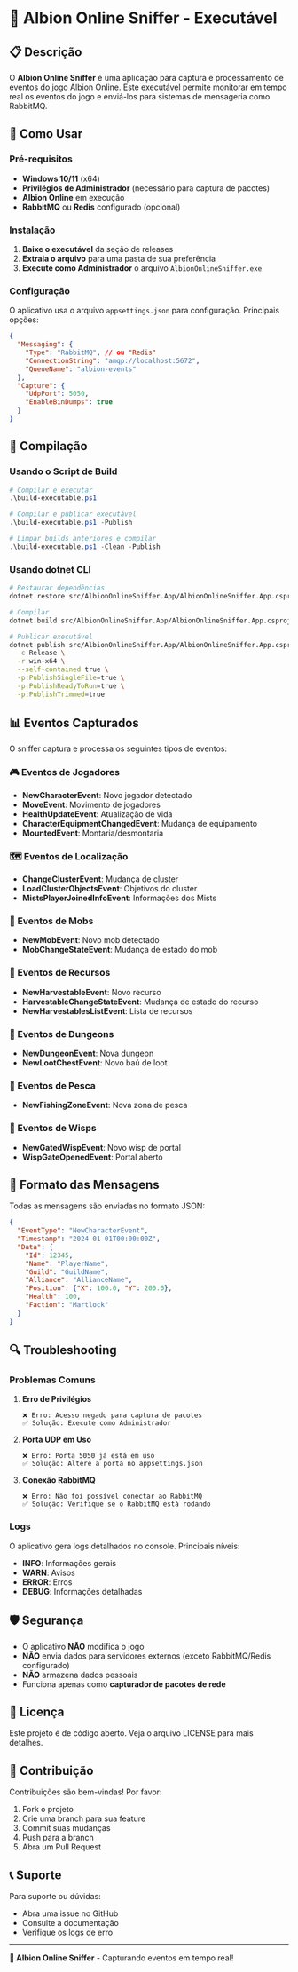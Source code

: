 # 🎯 Albion Online Sniffer - Executável

## 📋 Descrição

O **Albion Online Sniffer** é uma aplicação para captura e processamento de eventos do jogo Albion Online. Este executável permite monitorar em tempo real os eventos do jogo e enviá-los para sistemas de mensageria como RabbitMQ.

## 🚀 Como Usar

### Pré-requisitos

- **Windows 10/11** (x64)
- **Privilégios de Administrador** (necessário para captura de pacotes)
- **Albion Online** em execução
- **RabbitMQ** ou **Redis** configurado (opcional)

### Instalação

1. **Baixe o executável** da seção de releases
2. **Extraia o arquivo** para uma pasta de sua preferência
3. **Execute como Administrador** o arquivo `AlbionOnlineSniffer.exe`

### Configuração

O aplicativo usa o arquivo `appsettings.json` para configuração. Principais opções:

```json
{
  "Messaging": {
    "Type": "RabbitMQ", // ou "Redis"
    "ConnectionString": "amqp://localhost:5672",
    "QueueName": "albion-events"
  },
  "Capture": {
    "UdpPort": 5050,
    "EnableBinDumps": true
  }
}
```

## 🔧 Compilação

### Usando o Script de Build

```powershell
# Compilar e executar
.\build-executable.ps1

# Compilar e publicar executável
.\build-executable.ps1 -Publish

# Limpar builds anteriores e compilar
.\build-executable.ps1 -Clean -Publish
```

### Usando dotnet CLI

```bash
# Restaurar dependências
dotnet restore src/AlbionOnlineSniffer.App/AlbionOnlineSniffer.App.csproj

# Compilar
dotnet build src/AlbionOnlineSniffer.App/AlbionOnlineSniffer.App.csproj -c Release

# Publicar executável
dotnet publish src/AlbionOnlineSniffer.App/AlbionOnlineSniffer.App.csproj \
  -c Release \
  -r win-x64 \
  --self-contained true \
  -p:PublishSingleFile=true \
  -p:PublishReadyToRun=true \
  -p:PublishTrimmed=true
```

## 📊 Eventos Capturados

O sniffer captura e processa os seguintes tipos de eventos:

### 🎮 Eventos de Jogadores
- **NewCharacterEvent**: Novo jogador detectado
- **MoveEvent**: Movimento de jogadores
- **HealthUpdateEvent**: Atualização de vida
- **CharacterEquipmentChangedEvent**: Mudança de equipamento
- **MountedEvent**: Montaria/desmontaria

### 🗺️ Eventos de Localização
- **ChangeClusterEvent**: Mudança de cluster
- **LoadClusterObjectsEvent**: Objetivos do cluster
- **MistsPlayerJoinedInfoEvent**: Informações dos Mists

### 🐉 Eventos de Mobs
- **NewMobEvent**: Novo mob detectado
- **MobChangeStateEvent**: Mudança de estado do mob

### 🌿 Eventos de Recursos
- **NewHarvestableEvent**: Novo recurso
- **HarvestableChangeStateEvent**: Mudança de estado do recurso
- **NewHarvestablesListEvent**: Lista de recursos

### 🏰 Eventos de Dungeons
- **NewDungeonEvent**: Nova dungeon
- **NewLootChestEvent**: Novo baú de loot

### 🎣 Eventos de Pesca
- **NewFishingZoneEvent**: Nova zona de pesca

### 🌟 Eventos de Wisps
- **NewGatedWispEvent**: Novo wisp de portal
- **WispGateOpenedEvent**: Portal aberto

## 📡 Formato das Mensagens

Todas as mensagens são enviadas no formato JSON:

```json
{
  "EventType": "NewCharacterEvent",
  "Timestamp": "2024-01-01T00:00:00Z",
  "Data": {
    "Id": 12345,
    "Name": "PlayerName",
    "Guild": "GuildName",
    "Alliance": "AllianceName",
    "Position": {"X": 100.0, "Y": 200.0},
    "Health": 100,
    "Faction": "Martlock"
  }
}
```

## 🔍 Troubleshooting

### Problemas Comuns

1. **Erro de Privilégios**
   ```
   ❌ Erro: Acesso negado para captura de pacotes
   ✅ Solução: Execute como Administrador
   ```

2. **Porta UDP em Uso**
   ```
   ❌ Erro: Porta 5050 já está em uso
   ✅ Solução: Altere a porta no appsettings.json
   ```

3. **Conexão RabbitMQ**
   ```
   ❌ Erro: Não foi possível conectar ao RabbitMQ
   ✅ Solução: Verifique se o RabbitMQ está rodando
   ```

### Logs

O aplicativo gera logs detalhados no console. Principais níveis:
- **INFO**: Informações gerais
- **WARN**: Avisos
- **ERROR**: Erros
- **DEBUG**: Informações detalhadas

## 🛡️ Segurança

- O aplicativo **NÃO** modifica o jogo
- **NÃO** envia dados para servidores externos (exceto RabbitMQ/Redis configurado)
- **NÃO** armazena dados pessoais
- Funciona apenas como **capturador de pacotes de rede**

## 📄 Licença

Este projeto é de código aberto. Veja o arquivo LICENSE para mais detalhes.

## 🤝 Contribuição

Contribuições são bem-vindas! Por favor:
1. Fork o projeto
2. Crie uma branch para sua feature
3. Commit suas mudanças
4. Push para a branch
5. Abra um Pull Request

## 📞 Suporte

Para suporte ou dúvidas:
- Abra uma issue no GitHub
- Consulte a documentação
- Verifique os logs de erro

---

**🎯 Albion Online Sniffer** - Capturando eventos em tempo real! 